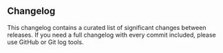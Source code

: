 ## Changelog
This changelog contains a curated list of significant changes between releases. If you need a full changelog with every commit included, please use GitHub or Git log tools.
